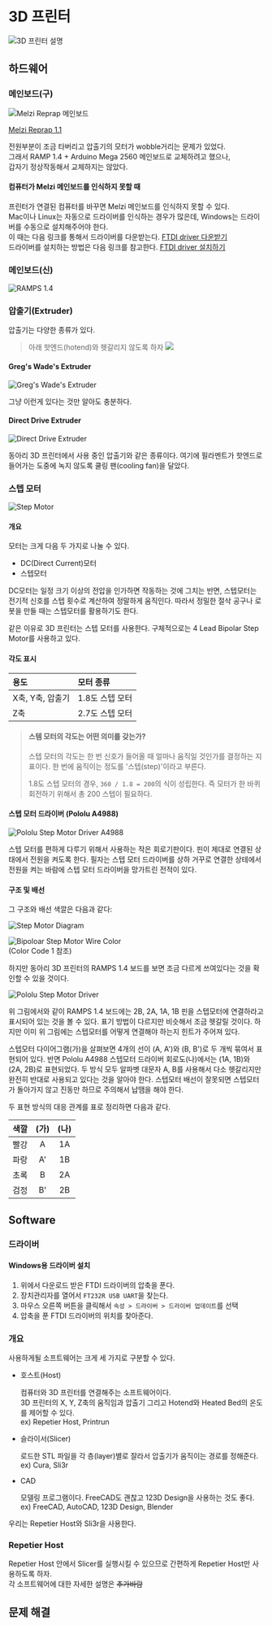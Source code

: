 # 3D 프린터
![3D 프린터 설명](./Cloud_3D_Printer_Details.png)

## 하드웨어

### 메인보드(구)
![Melzi Reprap 메인보드](./Cloud_3D_Printer_Motherboard.png)

[Melzi Reprap 1.1](http://reprap.org/wiki/Melzi)  

전원부분이 조금 타버리고 압출기의 모터가 wobble거리는 문제가 있었다.  
그래서 RAMP 1.4 + Arduino Mega 2560 메인보드로 교체하려고 했으나,  
갑자기 정상작동해서 교체하지는 않았다.

#### 컴퓨터가 Melzi 메인보드를 인식하지 못할 때
프린터가 연결된 컴퓨터를 바꾸면 Melzi 메인보드를 인식하지 못할 수 있다.  
Mac이나 Linux는 자동으로 드라이버를 인식하는 경우가 많은데, Windows는 드라이버를 수동으로 설치해주어야 한다.  
이 때는 다음 링크를 통해서 드라이버를 다운받는다. [FTDI driver 다운받기](http://www.ftdichip.com/Drivers/VCP.htm)  
드라이버를 설치하는 방법은 다음 링크를 참고한다. [FTDI driver 설치하기](http://forums.reprap.org/read.php?1,417199,418768#msg-418768)

### 메인보드(신)
![RAMPS 1.4](http://reprap.org/mediawiki/images/thumb/8/81/RAMPS_1.4.2.jpg/800px-RAMPS_1.4.2.jpg)
### 압출기(Extruder)
압출기는 다양한 종류가 있다.

> 아래 핫엔드(hotend)와 헷갈리지 않도록 하자
> ![](http://e3d-online.com/image/data/v5/hotside.jpg)

#### Greg's Wade's Extruder
![Greg's Wade's Extruder](https://cdn.thingiverse.com/renders/8a/5f/32/7f/8b/UGWG_extruder_2a_preview_featured.jpg)

그냥 이런게 있다는 것만 알아도 충분하다.

#### Direct Drive Extruder
![Direct Drive Extruder](http://www.bajdi.com/wp-content/uploads/2016/05/direct-drive-extruder.jpg)

동아리 3D 프린터에서 사용 중인 압출기와 같은 종류이다. 여기에 필라멘트가 핫엔드로 들어가는 도중에 녹지 않도록 쿨링 팬(cooling fan)을 달았다.

### 스텝 모터
![Step Motor](http://www.kollmorgen.com/uploadedImages/kollmorgencom/Products/Motors/Stepper/CT_Series/CT_Series_Stepper_Motor_LARGE.jpg)

#### 개요
모터는 크게 다음 두 가지로 나눌 수 있다.

- DC(Direct Current)모터
- 스텝모터

DC모터는 일정 크기 이상의 전압을 인가하면 작동하는 것에 그치는 반면, 스텝모터는 전기적 신호를 스텝 횟수로 계산하여 정말하게 움직인다. 따라서 정밀한 절삭 공구나 로봇을 만들 때는 스텝모터를 활용하기도 한다.

같은 이유로 3D 프린터는 스텝 모터를 사용한다. 구체적으로는 4 Lead Bipolar Step Motor를 사용하고 있다.

#### 각도 표시

| 용도             | 모터 종류       |
| :--------------- | :-------------- |
| X축, Y축, 압출기 | 1.8도 스텝 모터 |
| Z축              | 2.7도 스텝 모터 |

> #### 스템 모터의 각도는 어떤 의미를 갖는가?
> 스텝 모터의 각도는 한 번 신호가 들어올 때 얼마나 움직일 것인가를 결정하는 지표이다. 한 번에 움직이는 정도를 '스텝(step)'이라고 부른다.
>
> 1.8도 스텝 모터의 경우, `360 / 1.8 = 200`의 식이 성립한다. 즉 모터가 한 바퀴 회전하기 위해서 총 200 스텝이 필요하다.

#### 스텝 모터 드라이버 (Pololu A4988)
![Pololu Step Motor Driver A4988](https://a.pololu-files.com/picture/0J4578.1200.jpg?c171a8f68733c1b8c094925e676964d5)

스텝 모터를 편하게 다루기 위해서 사용하는 작은 회로기판이다. 핀이 제대로 연결된 상태에서 전원을 켜도록 한다. 필자는 스텝 모터 드라이버를 상하 거꾸로 연결한 상테에서 전원을 켜는 바람에 스텝 모터 드라이버을 망가트린 전적이 있다.

#### 구조 및 배선

그 구조와 배선 색깔은 다음과 같다:

![Step Motor  Diagram](http://www.nmbtc.com/step-motors/engineering/images/bi-polar-stepper-motor-windings.jpg)

![Bipoloar Step Motor Wire Color](http://www.linengineering.com/wp-content/uploads/2015/10/Wiring_4_lead_Wires.png)  
(Color Code 1 참조)

하지만 동아리 3D 프린터의 RAMPS 1.4 보드를 보면 조금 다르게 쓰여있다는 것을 확인할 수 있을 것이다.

![Pololu Step Motor Driver](https://a.pololu-files.com/picture/0J3360.600.png?d94ef1356fab28463db67ff0619afadf)

위 그림에서와 같이 RAMPS 1.4 보드에는 2B, 2A, 1A, 1B 핀을 스텝모터에 연결하라고 표시되어 있는 것을 볼 수 있다. 표기 방법이 다르지만 비슷해서 조금 헷갈릴 것이다. 하지만 이미 위 그림에는 스텝모터를 어떻게 연결해야 하는지 힌트가 주어져 있다.

스텝모터 다이어그램(가)을 살펴보면 4개의 선이 (A, A')와 (B, B')로 두 개씩 묶여서 표현되어 있다. 반면 Pololu A4988 스텝모터 드라이버 회로도(나)에서는 (1A, 1B)와 (2A, 2B)로 표현되었다. 두 방식 모두 알파벳 대문자 A, B를 사용해서 다소 헷갈리지만 완전히 반대로 사용되고 있다는 것을 알아야 한다. 스텝모터 배선이 잘못되면 스텝모터가 돌아가지 않고 진동만 하므로 주의해서 납땜을 해야 한다.

두 표현 방식의 대응 관계를 표로 정리하면 다음과 같다.

| 색깔 | (가) | (나) |
| :--: | :--: | :--: |
| 빨강 |  A   |  1A  |
| 파랑 |  A'  |  1B  |
| 초록 |  B   |  2A  |
| 검정 |  B'  |  2B  |

## Software

### 드라이버

#### Windows용 드라이버 설치
1. 위에서 다운로드 받은 FTDI 드라이버의 압축을 푼다.
2. 장치관리자를 열어서 `FT232R USB UART`을 찾는다.
3. 마우스 오른쪽 버튼을 클릭해서 `속성 > 드라이버 > 드라이버 업데이트`를 선택
4. 압축을 푼 FTDI 드라이버의 위치를 찾아준다.

### 개요

사용하게될 소프트웨어는 크게 세 가지로 구분할 수 있다.  

 - 호스트(Host)  

   컴퓨터와 3D 프린터를 연결해주는 소프트웨어이다.  
   3D 프린터의 X, Y, Z축의 움직임과 압출기 그리고 Hotend와 Heated Bed의 온도를 제어할 수 있다.  
   ex) Repetier Host, Printrun

 - 슬라이서(Slicer)  

   로드한 STL 파일을 각 층(layer)별로 잘라서 압출기가 움직이는 경로를 정해준다.  
   ex) Cura, Sli3r

 - CAD  

   모델링 프로그램이다. FreeCAD도 괜찮고 123D Design을 사용하는 것도 좋다.  
   ex) FreeCAD, AutoCAD, 123D Design, Blender

우리는 Repetier Host와 Sli3r을 사용한다.

### Repetier Host

Repetier Host 안에서 Slicer를 실행시킬 수 있으므로 간편하게 Repetier Host만 사용하도록 하자.  
각 소프트웨어에 대한 자세한 설명은 ~~추가바람~~

## 문제 해결
